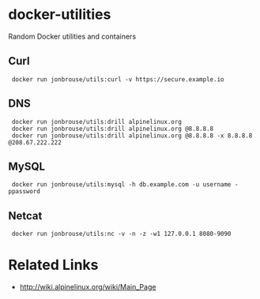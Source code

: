 # docker-utilities
Random Docker utilities and containers

## Curl

     docker run jonbrouse/utils:curl -v https://secure.example.io

## DNS

     docker run jonbrouse/utils:drill alpinelinux.org
     docker run jonbrouse/utils:drill alpinelinux.org @8.8.8.8
     docker run jonbrouse/utils:drill alpinelinux.org @8.8.8.8 -x 8.8.8.8 @208.67.222.222

## MySQL

     docker run jonbrouse/utils:mysql -h db.example.com -u username -ppassword


## Netcat

     docker run jonbrouse/utils:nc -v -n -z -w1 127.0.0.1 8080-9090


# Related Links

- http://wiki.alpinelinux.org/wiki/Main_Page
